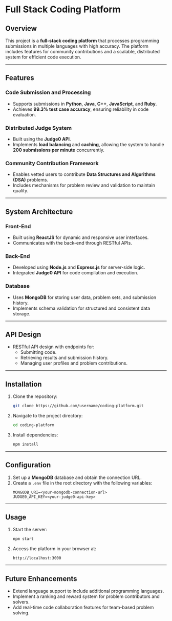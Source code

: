 # Full Stack Coding Platform

## Overview

This project is a **full-stack coding platform** that processes programming submissions in multiple languages with high accuracy. The platform includes features for community contributions and a scalable, distributed system for efficient code execution.

---

## Features

### Code Submission and Processing
- Supports submissions in **Python**, **Java**, **C++**, **JavaScript**, and **Ruby**.
- Achieves **99.3% test case accuracy**, ensuring reliability in code evaluation.

### Distributed Judge System
- Built using the **Judge0 API**.
- Implements **load balancing** and **caching**, allowing the system to handle **200 submissions per minute** concurrently.

### Community Contribution Framework
- Enables vetted users to contribute **Data Structures and Algorithms (DSA)** problems.
- Includes mechanisms for problem review and validation to maintain quality.

---

## System Architecture

### Front-End
- Built using **ReactJS** for dynamic and responsive user interfaces.
- Communicates with the back-end through RESTful APIs.

### Back-End
- Developed using **Node.js** and **Express.js** for server-side logic.
- Integrated **Judge0 API** for code compilation and execution.

### Database
- Uses **MongoDB** for storing user data, problem sets, and submission history.
- Implements schema validation for structured and consistent data storage.

---

## API Design
- RESTful API design with endpoints for:
  - Submitting code.
  - Retrieving results and submission history.
  - Managing user profiles and problem contributions.

---

## Installation
1. Clone the repository:
   ```bash
   git clone https://github.com/username/coding-platform.git
   ```
2. Navigate to the project directory:
   ```bash
   cd coding-platform
   ```
3. Install dependencies:
   ```bash
   npm install
   ```

---

## Configuration
1. Set up a **MongoDB** database and obtain the connection URL.
2. Create a `.env` file in the root directory with the following variables:
   ```env
   MONGODB_URI=<your-mongodb-connection-url>
   JUDGE0_API_KEY=<your-judge0-api-key>
   ```

---

## Usage
1. Start the server:
   ```bash
   npm start
   ```
2. Access the platform in your browser at:
   ```
   http://localhost:3000
   ```

---

## Future Enhancements
- Extend language support to include additional programming languages.
- Implement a ranking and reward system for problem contributors and solvers.
- Add real-time code collaboration features for team-based problem solving.

